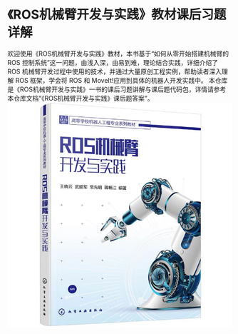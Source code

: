 # 《ROS机械臂开发与实践》教材课后习题详解
欢迎使用《ROS机械臂开发与实践》教材，本书基于“如何从零开始搭建机械臂的 ROS 控制系统”这一问题，由浅入深，由易到难，理论结合实践，详细介绍了 ROS 机械臂开发过程中使用的技术，并通过大量原创工程实例，帮助读者深入理解 ROS 框架，学会将 ROS 和 MoveIt!应用到具体的机器人开发实践中。
本仓库是《ROS机械臂开发与实践》一书的课后习题讲解与课后题代码包，详情请参考本仓库文档“《ROS机械臂开发与实践》课后题答案”。
![](book.jpg)
